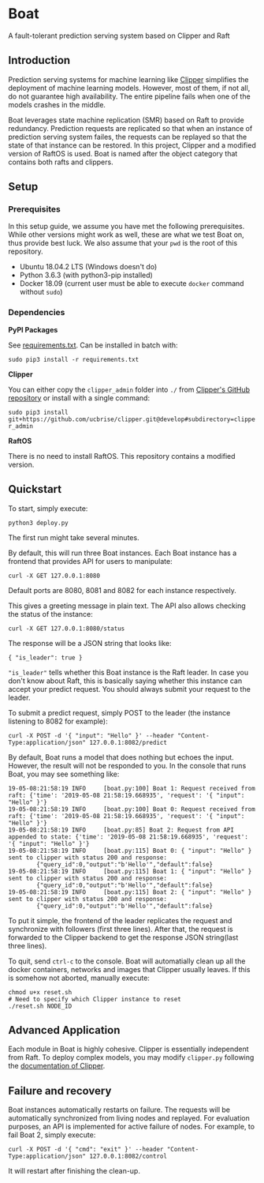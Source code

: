 # Boat
A fault-tolerant prediction serving system based on Clipper and Raft

## Introduction
Prediction serving systems for machine learning like [Clipper](https://clipper.ai) simplifies the deployment of machine learning models. However, most of them, if not all, do not guarantee high availability. The entire pipeline fails when one of the models crashes in the middle. 

Boat leverages state machine replication (SMR) based on Raft to provide redundancy. Prediction requests are replicated so that when an instance of prediction serving system failes, the requests can be replayed so that the state of that instance can be restored. In this project, Clipper and a modified version of RaftOS is used. Boat is named after the object category that contains both rafts and clippers.

## Setup
### Prerequisites  
In this setup guide, we assume you have met the following prerequisites. While other versions might work as well, these are what we test Boat on, thus provide best luck. We also assume that your `pwd` is the root of this repository.
- Ubuntu 18.04.2 LTS (Windows doesn't do)
- Python 3.6.3 (with python3-pip installed)
- Docker 18.09 (current user must be able to execute `docker` command without `sudo`)

### Dependencies
**PyPI Packages**

See [requirements.txt](https://github.com/jitaogithub/boat/blob/master/requirements.txt). Can be installed in batch with:

`sudo pip3 install -r requirements.txt`

**Clipper**  

You can either copy the `clipper_admin` folder into `./` from [Clipper's GitHub repository](https://github.com/ucbrise/clipper) or install with a single command:

`sudo pip3 install git+https://github.com/ucbrise/clipper.git@develop#subdirectory=clipper_admin`

**RaftOS**  

There is no need to install RaftOS. This repository contains a modified version.

## Quickstart
To start, simply execute:

`python3 deploy.py`

The first run might take several minutes. 

By default, this will run three Boat instances. Each Boat instance has a frontend that provides API for users to manipulate:

`curl -X GET 127.0.0.1:8080` 

Default ports are 8080, 8081 and 8082 for each instance respectively.

This gives a greeting message in plain text. The API also allows checking the status of the instance:

`curl -X GET 127.0.0.1:8080/status`

The response will be a JSON string that looks like:

`{ "is_leader": true }`

`"is_leader"` tells whether this Boat instance is the Raft leader. In case you don't know about Raft, this is basically saying whether this instance can accept your predict request. You should always submit your request to the leader.

To submit a predict request, simply POST to the leader (the instance listening to 8082 for example):

`curl -X POST -d '{ "input": "Hello" }' --header "Content-Type:application/json" 127.0.0.1:8082/predict`

By default, Boat runs a model that does nothing but echoes the input. However, the result will not be responded to you. In the console that runs Boat, you may see something like:

```
19-05-08:21:58:19 INFO     [boat.py:100] Boat 1: Request received from raft: {'time': '2019-05-08 21:58:19.668935', 'request': '{ "input": "Hello" }'}
19-05-08:21:58:19 INFO     [boat.py:100] Boat 0: Request received from raft: {'time': '2019-05-08 21:58:19.668935', 'request': '{ "input": "Hello" }'}
19-05-08:21:58:19 INFO     [boat.py:85] Boat 2: Request from API appended to state: {'time': '2019-05-08 21:58:19.668935', 'request': '{ "input": "Hello" }'}
19-05-08:21:58:19 INFO     [boat.py:115] Boat 0: { "input": "Hello" } sent to clipper with status 200 and response:
        {"query_id":0,"output":"b'Hello'","default":false}
19-05-08:21:58:19 INFO     [boat.py:115] Boat 1: { "input": "Hello" } sent to clipper with status 200 and response:
        {"query_id":0,"output":"b'Hello'","default":false}
19-05-08:21:58:19 INFO     [boat.py:115] Boat 2: { "input": "Hello" } sent to clipper with status 200 and response:
        {"query_id":0,"output":"b'Hello'","default":false}
```

To put it simple, the frontend of the leader replicates the request and synchronize with followers (first three lines). After that, the request is forwarded to the Clipper backend to get the response JSON string(last three lines).

To quit, send `ctrl-c` to the console. Boat will automatially clean up all the docker containers, networks and images that Clipper usually leaves. If this is somehow not aborted, manually execute:

```shell
chmod u+x reset.sh
# Need to specify which Clipper instance to reset
./reset.sh NODE_ID
```

## Advanced Application
Each module in Boat is highly cohesive. Clipper is essentially independent from Raft. To deploy complex models, you may modify `clipper.py` following the [documentation of Clipper](http://docs.clipper.ai/en/latest/model_deployers.html).

## Failure and recovery
Boat instances automatically restarts on failure. The requests will be automatically synchronized from living nodes and replayed. For evaluation purposes, an API is implemented for active failure of nodes. For example, to fail Boat 2, simply execute:

`curl -X POST -d '{ "cmd": "exit" }' --header "Content-Type:application/json" 127.0.0.1:8082/control`

It will restart after finishing the clean-up.
